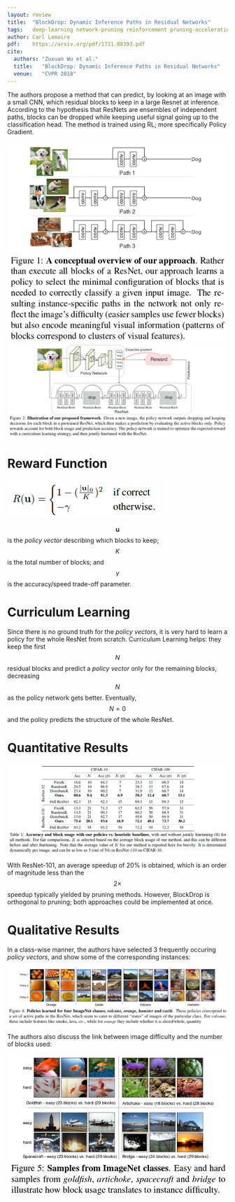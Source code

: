```yaml
---
layout: review
title:  "BlockDrop: Dynamic Inference Paths in Residual Networks"
tags:   deep-learning network-pruning reinforcement pruning-acceleration
author: Carl Lemaire
pdf:    https://arxiv.org/pdf/1711.08393.pdf
cite:
  authors: "Zuxuan Wu et al."
  title:   "BlockDrop: Dynamic Inference Paths in Residual Networks"
  venue:   "CVPR 2018"
---
```


The authors propose a method that can predict, by looking at an image with a small CNN, which residual blocks to keep in a large Resnet at inference. According to the hypothesis that ResNets are ensembles of independent paths, blocks can be dropped while keeping useful signal going up to the classification head. The method is trained using RL; more specifically Policy Gradient.

![](/article/images/blockdrop/fig1.png)
![](/article/images/blockdrop/fig2.png)

# Reward Function

![](/article/images/blockdrop/eq3.png)

$$ \mathbf{u} $$ is the _policy vector_ describing which blocks to keep; $$ K $$ is the total number of blocks; and $$ \gamma $$ is the accuracy/speed trade-off parameter.

# Curriculum Learning

Since there is no ground truth for the _policy vectors_, it is very hard to learn a policy for the whole ResNet from scratch. Curriculum Learning helps: they keep the first $$ N $$ residual blocks and predict a _policy vector_ only for the remaining blocks, decreasing $$ N $$ as the policy network gets better. Eventually, $$ N = 0 $$ and the policy predicts the structure of the whole ResNet.

# Quantitative Results

![](/article/images/blockdrop/tab1.png)

With ResNet-101, an average speedup of 20% is obtained, which is an order of magnitude less than the $$ 2 \times $$ speedup typically yielded by pruning methods. However, BlockDrop is orthogonal to pruning; both approaches could be implemented at once.

# Qualitative Results

In a class-wise manner, the authors have selected 3 frequently occuring _policy vectors_, and show some of the corresponding instances:

![](/article/images/blockdrop/fig4.png)

The authors also discuss the link between image difficulty and the number of blocks used:

![](/article/images/blockdrop/fig5.png)